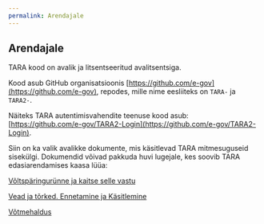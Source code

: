 ```yaml
---
permalink: Arendajale
---
```


## Arendajale

TARA kood on avalik ja litsentseeritud avalitsentsiga.

Kood asub GitHub organisatsioonis [https://github.com/e-gov](https://github.com/e-gov), repodes, mille nime eesliiteks on `TARA-` ja `TARA2-`.

Näiteks TARA autentimisvahendite teenuse kood asub: [https://github.com/e-gov/TARA2-Login](https://github.com/e-gov/TARA2-Login).

Siin on ka valik avalikke dokumente, mis käsitlevad TARA mitmesuguseid sisekülgi. Dokumendid võivad pakkuda huvi lugejale, kes soovib TARA edasiarendamises kaasa lüüa:

[Võltspäringurünne ja kaitse selle vastu](Volts)

[Vead ja tõrked. Ennetamine ja Käsitlemine](Veakasitlus)

[Võtmehaldus](Votmehaldus)
